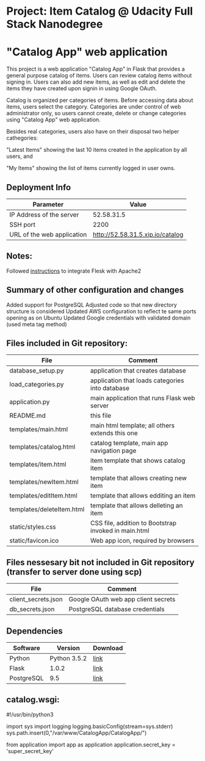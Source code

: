 # Project: Item Catalog @ Udacity Full Stack Nanodegree
# "Catalog App" web application

This project is a web application "Catalog App" in Flask that provides a general purpose catalog of items. Users can review catalog items without signing in. Users can also add new items, as well as edit and delete the items they have created upon signin in using Google OAuth.

Catalog is organized per categories of items. Before accessing data about items, users select the category. Categories are under control of web administrator only, so users cannot create, delete or change categories using "Catalog App" web application. 

Besides real categories, users also have on their disposal two helper cathegories: 

"Latest Items" showing the last 10 items created in the application by all users, and

"My Items" showing the list of items currently logged in user owns.


## Deployment Info

| Parameter | Value |
| ------ | ------ |
| IP Address of the server | 52.58.31.5 |
| SSH port | 2200 |
| URL of the web application | http://52.58.31.5.xip.io/catalog |


## Notes:

Followed [instructions](http://flask.pocoo.org/docs/1.0/deploying/mod_wsgi/) to integrate Flesk with Apache2

## Summary of other configuration and changes

Added support for PostgreSQL
Adjusted code so that new directory structure is considered
Updated AWS configuration to reflect te same ports opening as on Ubuntu
Updated Google credentials with validated domain (used meta tag method)

## Files included in Git repository:

| File | Comment |
| ------ | ------ |
| database_setup.py | application that creates database |
| load_categories.py | application that loads categories into database |
| application.py | main application that runs Flask web server |
| README.md | this file |
| templates/main.html | main html template; all others extends this one  |
| templates/catalog.html | catalog template, main app navigation page  |
| templates/item.html | item template that shows catalog item  |
| templates/newItem.html | template that allows creating new item  |
| templates/editItem.html | template that allows edditing an item  |
| templates/deleteItem.html | template that allows delleting an item  |
| static/styles.css | CSS file, addition to Bootstrap invoked in main.html |
| static/favicon.ico | Web app icon, required by browsers |


## Files nessesary bit not included in Git repository (transfer to server done using scp)

| File | Comment |
| ------ | ------ |
| client_secrets.json | Google OAuth web app client secrets  |
| db_secrets.json | PostgreSQL database credentials   |

## Dependencies

| Software | Version | Download |
| ------ | ------ | ------ |
| Python | Python 3.5.2 | [link](https://www.python.org/downloads/release/python-352/) |
| Flask | 1.0.2 | [link](http://flask.pocoo.org/docs/1.0/installation/) |
| PostgreSQL | 9.5 | [link](https://www.postgresql.org/download/) |


## catalog.wsgi:

\#!/usr/bin/python3

import sys
import logging
logging.basicConfig(stream=sys.stderr)
sys.path.insert(0,"/var/www/CatalogApp/CatalogApp/")

from application import app as application
application.secret_key = 'super_secret_key'
